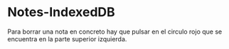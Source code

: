 # Notes-IndexedDB
Para borrar una nota en concreto hay que pulsar en el circulo rojo que se encuentra en la parte superior izquierda.
